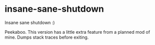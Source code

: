 # insane-sane-shutdown
Insane sane shutdown :)

Peekaboo. This version has a little extra feature from a planned mod of mine. Dumps stack traces before exiting.
